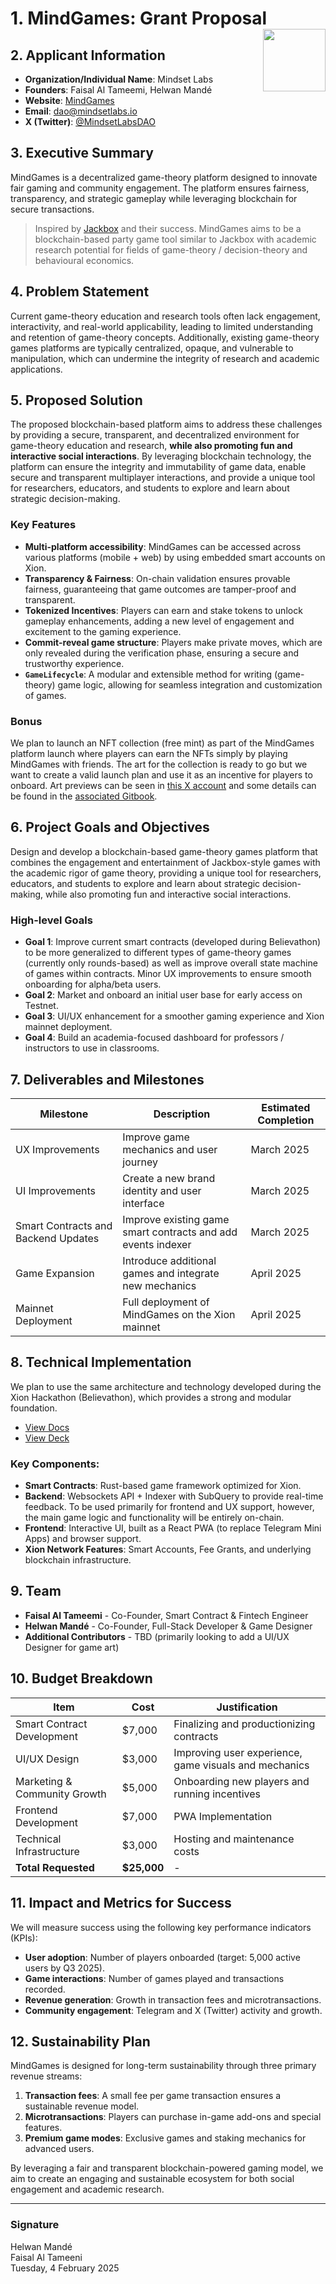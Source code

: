 # 1. MindGames: Grant Proposal <img src="https://pbs.twimg.com/profile_images/1867370407772168192/3T8R922l_400x400.jpg" align="right" width="100">

## 2. Applicant Information
- **Organization/Individual Name**: Mindset Labs  
- **Founders**: Faisal Al Tameemi, Helwan Mandé  
- **Website**: [MindGames](https://mindset-labs.github.io/tg-mindgames/)  
- **Email**: dao@mindsetlabs.io  
- **X (Twitter)**: [@MindsetLabsDAO](https://x.com/mindsetlabsDAO)  

## 3. Executive Summary
MindGames is a decentralized game-theory platform designed to innovate fair gaming and community engagement. The platform ensures fairness, transparency, and strategic gameplay while leveraging blockchain for secure transactions.

> Inspired by [Jackbox](https://www.jackboxgames.com/) and their success. MindGames aims to be a blockchain-based party game tool similar to Jackbox with academic research potential for fields of game-theory / decision-theory and behavioural economics.

## 4. Problem Statement
Current game-theory education and research tools often lack engagement, interactivity, and real-world applicability, leading to limited understanding and retention of game-theory concepts. Additionally, existing game-theory games platforms are typically centralized, opaque, and vulnerable to manipulation, which can undermine the integrity of research and academic applications.

## 5. Proposed Solution
The proposed blockchain-based platform aims to address these challenges by providing a secure, transparent, and decentralized environment for game-theory education and research, **while also promoting fun and interactive social interactions**. By leveraging blockchain technology, the platform can ensure the integrity and immutability of game data, enable secure and transparent multiplayer interactions, and provide a unique tool for researchers, educators, and students to explore and learn about strategic decision-making.

### Key Features
* **Multi-platform accessibility**: MindGames can be accessed across various platforms (mobile + web) by using embedded smart accounts on Xion.
* **Transparency & Fairness**: On-chain validation ensures provable fairness, guaranteeing that game outcomes are tamper-proof and transparent.
* **Tokenized Incentives**: Players can earn and stake tokens to unlock gameplay enhancements, adding a new level of engagement and excitement to the gaming experience.
* **Commit-reveal game structure**: Players make private moves, which are only revealed during the verification phase, ensuring a secure and trustworthy experience.
* **```GameLifecycle```**: A modular and extensible method for writing (game-theory) game logic, allowing for seamless integration and customization of games.

### Bonus
We plan to launch an NFT collection (free mint) as part of the MindGames platform launch where players can earn the NFTs simply by playing MindGames with friends. The art for the collection is ready to go but we want to create a valid launch plan and use it as an incentive for players to onboard. Art previews can be seen in [this X account](https://x.com/XionSenshi) and some details can be found in the [associated Gitbook](https://senshi.mindsetlabs.io).


## 6. Project Goals and Objectives
Design and develop a blockchain-based game-theory games platform that combines the engagement and entertainment of Jackbox-style games with the academic rigor of game theory, providing a unique tool for researchers, educators, and students to explore and learn about strategic decision-making, while also promoting fun and interactive social interactions.

### High-level Goals

- **Goal 1**: Improve current smart contracts (developed during Believathon) to be more generalized to different types of game-theory games (currently only rounds-based) as well as improve overall state machine of games within contracts. Minor UX improvements to ensure smooth onboarding for alpha/beta users.
- **Goal 2**: Market and onboard an initial user base for early access on Testnet.
- **Goal 3**: UI/UX enhancement for a smoother gaming experience and Xion mainnet deployment.
- **Goal 4**: Build an academia-focused dashboard for professors / instructors to use in classrooms.

## 7. Deliverables and Milestones
| Milestone | Description | Estimated Completion |
|-----------|------------|----------------------|
| UX Improvements | Improve game mechanics and user journey | March 2025 |
| UI Improvements | Create a new brand identity and user interface | March 2025 |
| Smart Contracts and Backend Updates | Improve existing game smart contracts and add events indexer | March 2025 |
| Game Expansion | Introduce additional games and integrate new mechanics | April 2025 |
| Mainnet Deployment | Full deployment of MindGames on the Xion mainnet | April 2025 |

## 8. Technical Implementation
We plan to use the same architecture and technology developed during the Xion Hackathon (Believathon), which provides a strong and modular foundation. 

- [View Docs](https://mindset-labs.github.io/tg-mindgames/)
- [View Deck](https://coreum-labs.up.railway.app/api/public/dl/_Jh6JUxj?inline=true)

### **Key Components:**
- **Smart Contracts**: Rust-based game framework optimized for Xion.  
- **Backend**: Websockets API + Indexer with SubQuery to provide real-time feedback. To be used primarily for frontend and UX support, however, the main game logic and functionality will be entirely on-chain.
- **Frontend**: Interactive UI, built as a React PWA (to replace Telegram Mini Apps) and browser support.
- **Xion Network Features**: Smart Accounts, Fee Grants, and underlying blockchain infrastructure.

## 9. Team
- **Faisal Al Tameemi** - Co-Founder, Smart Contract & Fintech Engineer  
- **Helwan Mandé** - Co-Founder, Full-Stack Developer & Game Designer
- **Additional Contributors** - TBD (primarily looking to add a UI/UX Designer for game art)

## 10. Budget Breakdown
| Item | Cost | Justification |
|------|------|--------------|
| Smart Contract Development | $7,000 | Finalizing and productionizing contracts |
| UI/UX Design | $3,000 | Improving user experience, game visuals and mechanics |
| Marketing & Community Growth | $5,000 | Onboarding new players and running incentives |
| Frontend Development | $7,000 | PWA Implementation |
| Technical Infrastructure | $3,000 | Hosting and maintenance costs |
| **Total Requested** | **$25,000** | - |

## 11. Impact and Metrics for Success
We will measure success using the following key performance indicators (KPIs):
- **User adoption**: Number of players onboarded (target: 5,000 active users by Q3 2025).  
- **Game interactions**: Number of games played and transactions recorded.
- **Revenue generation**: Growth in transaction fees and microtransactions.
- **Community engagement**: Telegram and X (Twitter) activity and growth.

## 12. Sustainability Plan
MindGames is designed for long-term sustainability through three primary revenue streams:
1. **Transaction fees**: A small fee per game transaction ensures a sustainable revenue model.
2. **Microtransactions**: Players can purchase in-game add-ons and special features.
3. **Premium game modes**: Exclusive games and staking mechanics for advanced users.

By leveraging a fair and transparent blockchain-powered gaming model, we aim to create an engaging and sustainable ecosystem for both social engagement and academic research.

---

### **Signature**  
Helwan Mandé  
Faisal Al Tameeni  
Tuesday, 4 February 2025
